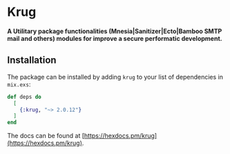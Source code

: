 # Krug

**A Utilitary package functionalities (Mnesia|Sanitizer|Ecto|Bamboo SMTP mail and others) 
modules for improve a secure performatic development.**

## Installation

The package can be installed by adding `krug` to your list of dependencies in `mix.exs`:

```elixir
def deps do
  [
    {:krug, "~> 2.0.12"}
  ]
end
```

The docs can be found at [https://hexdocs.pm/krug](https://hexdocs.pm/krug).

